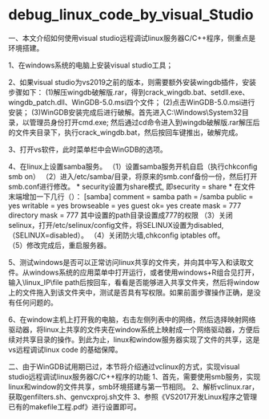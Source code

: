 # debug_linux_code_by_visual_Studio
一、本文介绍如何使用visual studio远程调试linux服务器C/C++程序，侧重点是环境搭建。

1、在windows系统的电脑上安装visual studio工具；

2、如果visual studio为vs2019之前的版本，则需要额外安装wingdb插件，安装步骤如下：
  (1)解压wingdb破解版.rar，得到crack_wingdb.bat、setdll.exe、wingdb_patch.dll、WinGDB-5.0.msi四个文件；
  (2)点击WinGDB-5.0.msi进行安装；
  (3)WinGDB安装完成后进行破解。首先进入C:\Windows\System32目录，以管理员身份打开cmd.exe; 然后通过cd命令进入到wingdb破解版.rar解压后的文件夹目录下，执行crack_wingdb.bat，然后按回车键推出，破解完成。

3、打开vs软件，此时菜单栏中会WinGDB的选项。	 

4、在linux上设置samba服务。
  （1）设置samba服务开机自启（执行chkconfig smb on）
  （2）进入/etc/samba/目录，将原来的smb.conf备份一份，然后打开smb.conf进行修改。
       * security设置为share模式, 即security = share
       * 在文件末端增加一下几行（）：
             [samba]
                comment = samba
                path = /samba
                public = yes
                writable = yes
                browseable = yes
                guest ok= yes
        	create mask = 777
        	directory mask = 777
         其中设置的path目录设置成777的权限
  （3）关闭selinux，打开/etc/selinux/config文件，将SELINUX设置为disabled,（SELINUX=disabled）。
  （4）关闭防火墙,chkconfig iptables off。                      
  （5）修改完成后，重启服务器。
	
5、测试windows是否可以正常访问linux共享的文件夹，并向其中写入和读取文件。从windows系统的应用菜单中打开运行，或者使用windows+R组合见打开，输入\\linux_IP\file path后按回车，看看是否能够进入共享文件夹，然后将window上的文件拖入到该文件夹中，测试是否具有写权限。如果前面步骤操作正确，是没有任何问题的。

6、在window主机上打开我的电脑，右击左侧列表中的网络，然后选择映射网络驱动器，将linux上共享的文件夹在window系统上映射成一个网络驱动器，方便后续对共享目录的操作。到此为止，linux和window服务器实现了文件的共享，这是vs远程调试linux code 的基础保障。

二、由于WinGDB试用期已过，本节将介绍通过vclinux的方式，实现visual studio远程调试linux服务器C/C++程序的功能
1、首先，需要使用smb服务，实现linux和window的文件共享，smb环境搭建与第一节相同。
2、解析vclinux.rar，获取genfilters.sh、genvcxproj.sh文件
3、参照《VS2017开发Linux程序之管理已有的makefile工程.pdf》进行设置即可。
